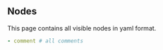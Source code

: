 ## Nodes

This page contains all visible nodes in yaml format.

```yml
- comment # all comments
```

